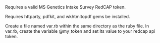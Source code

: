 Requires a valid MS Genetics Intake Survey RedCAP token.

Requires httparty, pdfkit, and wkhtmltopdf gems be installed.

Create a file named var.rb within the same directory as the ruby file. In var.rb, create the variable @my_token and set its value to your redcap api token.
